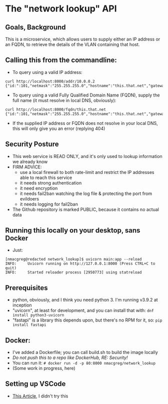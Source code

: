 # The "network lookup" API

## Goals, Background

This is a microservice, which allows users to supply either an IP address or an FQDN, to retrieve the details of the VLAN containing that host.

## Calling this from the commandline: 

* To query using a valid IP address: 

```
curl http://localhost:8000/addr/10.0.0.2
{"id:":101,"netmask":"255.255.255.0","hostname":"this.that.net","gateway":"10.0.0.1","addr":"10.0.0.2","VMWareVLAN":"SAM1"}
```

* To query using a valid Fully Qualified Domain Name (FQDN), supply the full name (it must resolve in local DNS, obviously):

```
curl http://localhost:8000/fqdn/this.that.net
{"id:":101,"netmask":"255.255.255.0","hostname":"this.that.net","gateway":"10.0.0.1","addr":"10.0.0.2","VMWareVLAN":"SAM1"}
```

* If the supplied IP address or FQDN does not resolve in your local DNS, this will only give you an error (replying 404)

## Security Posture

* This web service is READ ONLY, and it's only used to lookup information we already know
* FIRM ADVICE: 
    * use a local firewall to both rate-limit and restrict the IP addresses able to reach this service
    * it needs strong authentication
    * it need encryption
    * it needs fail2ban watching the log file & protecting the port from evildoers
    * it needs logging for fail2ban 
* The Github repository is marked PUBLIC, because it contains no actual data

## Running this locally on your desktop, sans Docker

* Just: 

```
[nmacgreg@redacted network_lookup]$ uvicorn main:app --reload
INFO:     Uvicorn running on http://127.0.0.1:8000 (Press CTRL+C to quit)
INFO:     Started reloader process [2950773] using statreload
```
## Prerequisites

* python, obviously, and I think you need python 3. I'm running v3.9.2 at inception
* "uvicorn", at least for development, and you can install that with: ```dnf install python3-uvicorn```
* "fastapi" is a library this depends upon, but there's no RPM for it, so: ```pip install fastapi```

## Docker: 

* I've added a Dockerfile; you can call build.sh to build the image locally
* *Do not push this to a repo like DockerHub, RE: Security!*
* You can run it: ```# docker run -d -p 80:8000 nmacgreg/network_lookup```
* (Some work in progress, here)

## Setting up VSCode

* [This Article](https://stackoverflow.com/questions/60205056/debug-fastapi-application-in-vscode), I didn't try this
